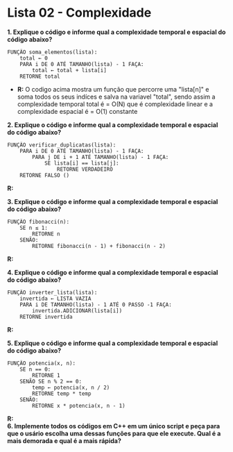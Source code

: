 # Lista 02 - Complexidade

**1. Explique o código e informe qual a complexidade temporal e espacial do código abaixo?**

```
FUNÇÃO soma_elementos(lista):
    total ← 0 
    PARA i DE 0 ATÉ TAMANHO(lista) - 1 FAÇA:
        total ← total + lista[i] 
    RETORNE total 
```
* **R:** O codigo acima mostra um função que percorre uma "lista[n]" e soma todos os seus indíces e salva na variavel "total", sendo assim a complexidade temporal total é = O(N) que é complexidade linear e a complexidade espacial é = O(1) constante


  
**2. Explique o código e informe qual a complexidade temporal e espacial do código abaixo?**

```
FUNÇÃO verificar_duplicatas(lista): 
    PARA i DE 0 ATÉ TAMANHO(lista) - 1 FAÇA: 
        PARA j DE i + 1 ATÉ TAMANHO(lista) - 1 FAÇA: 
            SE lista[i] == lista[j]: 
                RETORNE VERDADEIRO 
    RETORNE FALSO ()
```
**R:**

**3. Explique o código e informe qual a complexidade temporal e espacial do código abaixo?**

```
FUNÇÃO fibonacci(n): 
    SE n ≤ 1: 
        RETORNE n 
    SENÃO: 
        RETORNE fibonacci(n - 1) + fibonacci(n - 2) 
```
**R:**

**4. Explique o código e informe qual a complexidade temporal e espacial do código abaixo?**

```
FUNÇÃO inverter_lista(lista): 
    invertida ← LISTA VAZIA 
    PARA i DE TAMANHO(lista) - 1 ATÉ 0 PASSO -1 FAÇA: 
        invertida.ADICIONAR(lista[i]) 
    RETORNE invertida 
```
**R:**

**5. Explique o código e informe qual a complexidade temporal e espacial do código abaixo?**

```
FUNÇÃO potencia(x, n): 
    SE n == 0: 
        RETORNE 1 
    SENÃO SE n % 2 == 0: 
        temp ← potencia(x, n / 2) 
        RETORNE temp * temp 
    SENÃO: 
        RETORNE x * potencia(x, n - 1) 
```
**R:**    
**6. Implemente todos os códigos em C++ em um único script e peça para que o usário 
escolha uma dessas funções para que ele execute. Qual é a mais demorada e qual é a mais 
rápida?**
